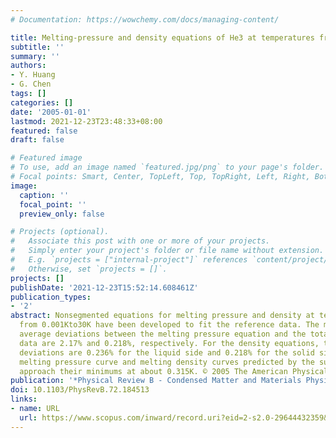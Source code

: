 ```yaml
---
# Documentation: https://wowchemy.com/docs/managing-content/

title: Melting-pressure and density equations of He3 at temperatures from 0.001to30K
subtitle: ''
summary: ''
authors:
- Y. Huang
- G. Chen
tags: []
categories: []
date: '2005-01-01'
lastmod: 2021-12-23T23:48:33+08:00
featured: false
draft: false

# Featured image
# To use, add an image named `featured.jpg/png` to your page's folder.
# Focal points: Smart, Center, TopLeft, Top, TopRight, Left, Right, BottomLeft, Bottom, BottomRight.
image:
  caption: ''
  focal_point: ''
  preview_only: false

# Projects (optional).
#   Associate this post with one or more of your projects.
#   Simply enter your project's folder or file name without extension.
#   E.g. `projects = ["internal-project"]` references `content/project/deep-learning/index.md`.
#   Otherwise, set `projects = []`.
projects: []
publishDate: '2021-12-23T15:52:14.608461Z'
publication_types:
- '2'
abstract: Nonsegmented equations for melting pressure and density at temperatures
  from 0.001Kto30K have been developed to fit the reference data. The maximum and
  average deviations between the melting pressure equation and the totaling 298 reference
  data are 2.17% and 0.218%, respectively. For the density equations, the average
  deviations are 0.236% for the liquid side and 0.218% for the solid side. Both the
  melting pressure curve and melting density curves predicted by the submitted equations
  approach their minimums at about 0.315K. © 2005 The American Physical Society.
publication: '*Physical Review B - Condensed Matter and Materials Physics*'
doi: 10.1103/PhysRevB.72.184513
links:
- name: URL
  url: https://www.scopus.com/inward/record.uri?eid=2-s2.0-29644432359&doi=10.1103%2fPhysRevB.72.184513&partnerID=40&md5=eb4ba5fbc6b477c8e3661e951f25918c
---
```

